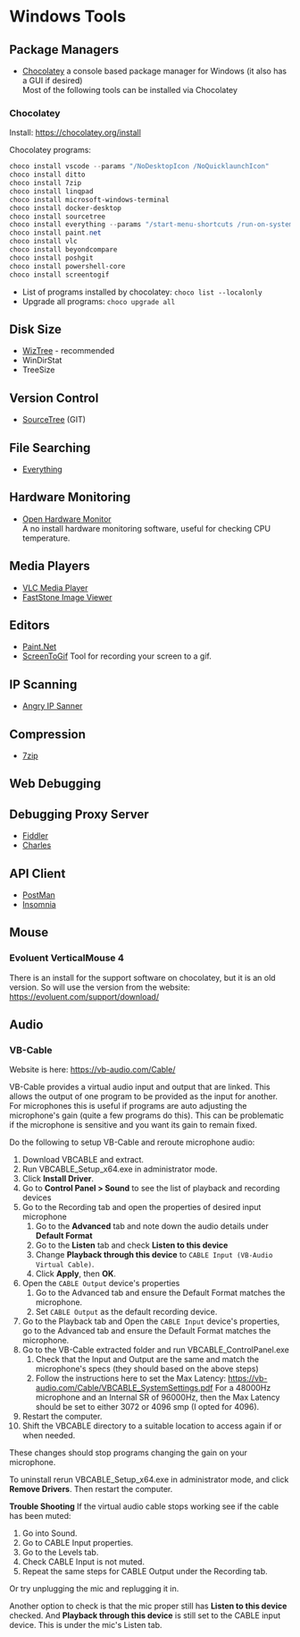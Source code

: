 # Windows Tools

## Package Managers
 - [Chocolatey](https://chocolatey.org/)
   a console based package manager for Windows (it also has a GUI if desired)  
   Most of the following tools can be installed via Chocolatey

### Chocolatey

Install: https://chocolatey.org/install

Chocolatey programs:

```powershell
choco install vscode --params "/NoDesktopIcon /NoQuicklaunchIcon"
choco install ditto
choco install 7zip
choco install linqpad
choco install microsoft-windows-terminal
choco install docker-desktop
choco install sourcetree
choco install everything --params "/start-menu-shortcuts /run-on-system-startup"
choco install paint.net
choco install vlc
choco install beyondcompare
choco install poshgit
choco install powershell-core
choco install screentogif
```

- List of programs installed by chocolatey: `choco list --localonly` 
- Upgrade all programs: `choco upgrade all`


## Disk Size
 - [WizTree](https://antibody-software.com/web/software/software/wiztree-finds-the-files-and-folders-using-the-most-disk-space-on-your-hard-drive/) - recommended
 - WinDirStat
 - TreeSize


## Version Control
 - [SourceTree](https://www.sourcetreeapp.com/) (GIT)


## File Searching
 - [Everything](https://www.voidtools.com/)


## Hardware Monitoring
 - [Open Hardware Monitor](https://openhardwaremonitor.org/)  
   A no install hardware monitoring software, useful for checking CPU temperature.


## Media Players
 - [VLC Media Player](https://www.videolan.org/)
 - [FastStone Image Viewer](https://www.faststone.org/FSViewerDetail.htm)


## Editors
 - [Paint.Net](https://www.getpaint.net/)
 - [ScreenToGif](https://www.screentogif.com/)
   Tool for recording your screen to a gif.


## IP Scanning
 - [Angry IP Sanner](https://angryip.org)


## Compression
 - [7zip](https://www.7-zip.org/)


## Web Debugging


## Debugging Proxy Server
 - [Fiddler](https://www.telerik.com/fiddler/fiddler-classic)
 - [Charles](https://www.charlesproxy.com)


## API Client
 - [PostMan](https://www.postman.com)
 - [Insomnia](https://insomnia.rest)


## Mouse

### Evoluent VerticalMouse 4

There is an install for the support software on chocolatey, but it is an old version. So will use the version from the website: https://evoluent.com/support/download/

## Audio

### VB-Cable

Website is here: https://vb-audio.com/Cable/

VB-Cable provides a virtual audio input and output that are linked. This allows the output of one program to be provided as the input for another.
For microphones this is useful if programs are auto adjusting the microphone's gain (quite a few programs do this). This can be problematic if the microphone is sensitive and you want its gain to remain fixed.

Do the following to setup VB-Cable and reroute microphone audio:
1. Download VBCABLE and extract.
2. Run VBCABLE_Setup_x64.exe in administrator mode.
3. Click **Install Driver**.
4. Go to **Control Panel > Sound** to see the list of playback and recording devices
5. Go to the Recording tab and open the properties of desired input microphone
   1. Go to the **Advanced** tab and note down the audio details under **Default Format**
   2. Go to the **Listen** tab and check **Listen to this device**
   3. Change **Playback through this device** to `CABLE Input (VB-Audio Virtual Cable)`.
   4. Click **Apply**, then **OK**.
6. Open the `CABLE Output` device's properties
   1. Go to the Advanced tab and ensure the Default Format matches the microphone.
   2. Set `CABLE Output` as the default recording device.
8. Go to the Playback tab and Open the `CABLE Input` device's properties, go to the Advanced tab and ensure the Default Format matches the microphone.
9. Go to the VB-Cable extracted folder and run VBCABLE_ControlPanel.exe
   1. Check that the Input and Output are the same and match the microphone's specs (they should based on the above steps)
   2. Follow the instructions here to set the Max Latency: https://vb-audio.com/Cable/VBCABLE_SystemSettings.pdf
      For a 48000Hz microphone and an Internal SR of 96000Hz, then the Max Latency should be set to either 3072 or 4096 smp (I opted for 4096).
10. Restart the computer.
11. Shift the VBCABLE directory to a suitable location to access again if or when needed.

These changes should stop programs changing the gain on your microphone.

To uninstall rerun VBCABLE_Setup_x64.exe in administrator mode, and click **Remove Drivers**. Then restart the computer.

**Trouble Shooting**
If the virtual audio cable stops working see if the cable has been muted:
1. Go into Sound.
2. Go to CABLE Input properties.
3. Go to the Levels tab.
4. Check CABLE Input is not muted.
5. Repeat the same steps for CABLE Output under the Recording tab.

Or try unplugging the mic and replugging it in.

Another option to check is that the mic proper still has **Listen to this device** checked. And **Playback through this device** is still set to the CABLE input device. This is under the mic's Listen tab.


